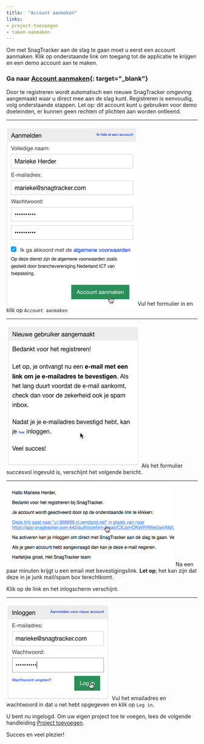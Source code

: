 ```yaml
---
title:  "Account aanmaken"
links:
- project-toevoegen
- taken-aanmaken
---
```


Om met SnagTracker aan de slag te gaan moet u eerst een account aanmaken. Klik op onderstaande link om toegang tot de applicatie te krijgen en een demo account aan te maken.

### Ga naar [Account aanmaken](https://app.snagtracker.com/index.html#/login/register){: target="_blank"}

Door te registreren wordt automatisch een nieuwe SnagTracker omgeving aangemaakt waar u direct mee aan de slag kunt.
Registreren is eenvoudig, volg onderstaande stappen. Let op: dit account kunt u gebruiken voor demo doeleinden, er kunnen geen rechten of plichten aan worden ontleend.

---------------
![](/assets/img/201604011126-90f7e55aa5f0af19e7e7477ac3267796.png)
Vul het formulier in en klik op `Account aanmaken`

---------------
![](/assets/img/201604011131-561ca215f0af77001327e7bcd8e9c6a6.png)
Als het formulier succesvol ingevuld is, verschijnt het volgende bericht.

---------------
![](/assets/img/201604011143-5dcc4391974edb53f71f33b5dd652be1.png)
Na een paar minuten krijgt u een email met bevestigingslink. **Let op**; het kan zijn dat deze in je junk mail/spam box terechtkomt.

Klik op de link en het inlogscherm verschijnt.

---------------
![](/assets/img/201604011156-facbaa037df16412f394a13e25580e63.png)
Vul het emailadres en wachtwoord in dat u net hebt opgegeven en klik op `Log in`.

U bent nu ingelogd. Om uw eigen project toe te voegen, lees de volgende handleiding [Project toevoegen]({{site.baseurl}}/handleidingen/project-toevoegen.html).

Succes en veel plezier!
